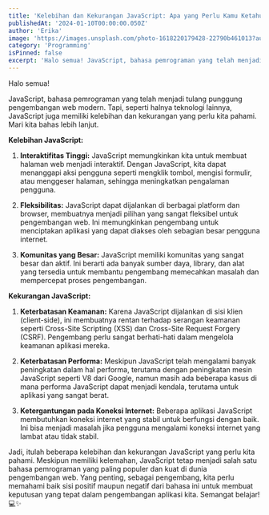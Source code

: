 ```yaml
---
title: 'Kelebihan dan Kekurangan JavaScript: Apa yang Perlu Kamu Ketahui?'
publishedAt: '2024-01-10T00:00:00.050Z'
author: 'Erika'
image: 'https://images.unsplash.com/photo-1618220179428-22790b461013?auto=format&fit=crop&w=927&h=927'
category: 'Programming'
isPinned: false
excerpt: 'Halo semua! JavaScript, bahasa pemrograman yang telah menjadi tulang punggung pengembangan web modern. Tapi, seperti halnya teknologi lainnya, JavaScript juga memiliki kelebihan dan kekurangan yang perlu kita pahami. Mari kita bahas lebih lanjut.'
---
```


Halo semua!

JavaScript, bahasa pemrograman yang telah menjadi tulang punggung pengembangan web modern. Tapi, seperti halnya teknologi lainnya, JavaScript juga memiliki kelebihan dan kekurangan yang perlu kita pahami. Mari kita bahas lebih lanjut.

**Kelebihan JavaScript:**

1. **Interaktifitas Tinggi:** JavaScript memungkinkan kita untuk membuat halaman web menjadi interaktif. Dengan JavaScript, kita dapat menanggapi aksi pengguna seperti mengklik tombol, mengisi formulir, atau menggeser halaman, sehingga meningkatkan pengalaman pengguna.

2. **Fleksibilitas:** JavaScript dapat dijalankan di berbagai platform dan browser, membuatnya menjadi pilihan yang sangat fleksibel untuk pengembangan web. Ini memungkinkan pengembang untuk menciptakan aplikasi yang dapat diakses oleh sebagian besar pengguna internet.

3. **Komunitas yang Besar:** JavaScript memiliki komunitas yang sangat besar dan aktif. Ini berarti ada banyak sumber daya, library, dan alat yang tersedia untuk membantu pengembang memecahkan masalah dan mempercepat proses pengembangan.

**Kekurangan JavaScript:**

1. **Keterbatasan Keamanan:** Karena JavaScript dijalankan di sisi klien (client-side), ini membuatnya rentan terhadap serangan keamanan seperti Cross-Site Scripting (XSS) dan Cross-Site Request Forgery (CSRF). Pengembang perlu sangat berhati-hati dalam mengelola keamanan aplikasi mereka.

2. **Keterbatasan Performa:** Meskipun JavaScript telah mengalami banyak peningkatan dalam hal performa, terutama dengan peningkatan mesin JavaScript seperti V8 dari Google, namun masih ada beberapa kasus di mana performa JavaScript dapat menjadi kendala, terutama untuk aplikasi yang sangat berat.

3. **Ketergantungan pada Koneksi Internet:** Beberapa aplikasi JavaScript membutuhkan koneksi internet yang stabil untuk berfungsi dengan baik. Ini bisa menjadi masalah jika pengguna mengalami koneksi internet yang lambat atau tidak stabil.

Jadi, itulah beberapa kelebihan dan kekurangan JavaScript yang perlu kita pahami. Meskipun memiliki kelemahan, JavaScript tetap menjadi salah satu bahasa pemrograman yang paling populer dan kuat di dunia pengembangan web. Yang penting, sebagai pengembang, kita perlu memahami baik sisi positif maupun negatif dari bahasa ini untuk membuat keputusan yang tepat dalam pengembangan aplikasi kita. Semangat belajar! 💻✨
